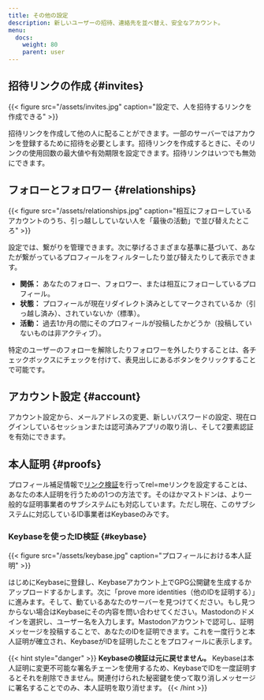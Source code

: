 ```yaml
---
title: その他の設定
description: 新しいユーザーの招待、連絡先を並べ替え、安全なアカウント。
menu:
  docs:
    weight: 80
    parent: user
---
```


## 招待リンクの作成 {#invites}

{{< figure src="/assets/invites.jpg" caption="設定で、人を招待するリンクを作成できる" >}}

招待リンクを作成して他の人に配ることができます。一部のサーバーではアカウンを登録するために招待を必要とします。招待リンクを作成するときに、そのリンクの使用回数の最大値や有効期限を設定できます。招待リンクはいつでも無効にできます。

## フォローとフォロワー {#relationships}

{{< figure src="/assets/relationships.jpg" caption="相互にフォローしているアカウントのうち、引っ越ししていない人を「最後の活動」で並び替えたところ" >}}

設定では、繋がりを管理できます。次に挙げるさまざまな基準に基づいて、あなたが繋がっているプロフィールをフィルターしたり並び替えたりして表示できます。

* **関係：** あなたのフォロー、フォロワー、または相互にフォローしているプロフィール。
* **状態：** プロフィールが現在リダイレクト済みとしてマークされているか（引っ越し済み）、されていないか（標準）。
* **活動：** 過去1か月の間にそのプロフィールが投稿したかどうか（投稿していないものは非アクティブ）。

特定のユーザーのフォローを解除したりフォロワーを外したりすることは、各チェックボックスにチェックを付けて、表見出しにあるボタンをクリックすることで可能です。

## アカウント設定 {#account}

アカウント設定から、メールアドレスの変更、新しいパスワードの設定、現在ログインしているセッションまたは認可済みアプリの取り消し、そして2要素認証を有効にできます。

## 本人証明 {#proofs}

プロフィール補足情報で[リンク検証](../profile#verification)を行ってrel=meリンクを設定することは、あなたの本人証明を行うための1つの方法です。そのほかマストドンは、より一般的な証明事業者のサブシステムにも対応しています。ただし現在、このサブシステムに対応しているID事業者はKeybaseのみです。

### Keybaseを使ったID検証 {#keybase}

{{< figure src="/assets/keybase.jpg" caption="プロフィールにおける本人証明" >}}

はじめにKeybaseに登録し、Keybaseアカウント上でGPG公開鍵を生成するかアップロードするかします。次に「prove more identities（他のIDを証明する）」に進みます。そして、動ているあなたのサーバーを見つけてください。もし見つからない場合はKeybaseにその内容を問い合わせてください。Mastodonのドメインを選択し、ユーザー名を入力します。Mastodonアカウントで認可し、証明メッセージを投稿することで、あなたのIDを証明できます。これを一度行うと本人証明が確立され、KeybaseがIDを証明したことをプロフィールに表示します。

{{< hint style="danger" >}}
**Keybaseの検証は元に戻せません。** Keybaseは本人証明に変更不可能な署名チェーンを使用するため、KeybaseでIDを一度証明するとそれを削除できません。関連付けられた秘密鍵を使って取り消しメッセージに署名することでのみ、本人証明を取り消せます。
{{< /hint >}}
